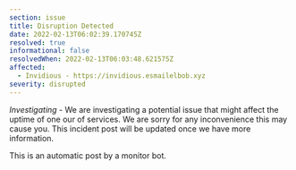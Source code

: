 ```yaml
---
section: issue
title: Disruption Detected
date: 2022-02-13T06:02:39.170745Z
resolved: true
informational: false
resolvedWhen: 2022-02-13T06:03:48.621575Z
affected:
  - Invidious - https://invidious.esmailelbob.xyz
severity: disrupted
---
```

*Investigating* - We are investigating a potential issue that might affect the uptime of one our of services. We are sorry for any inconvenience this may cause you. This incident post will be updated once we have more information.

This is an automatic post by a monitor bot.
        